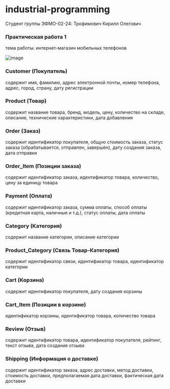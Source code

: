 # industrial-programming

Студент группы ЭФМО-02-24: Трофимович Кирилл Олегович

### Практическая работа 1
тема работы: интернет-магазин мобильных телефонов

![image](https://github.com/user-attachments/assets/24383234-2384-447b-a1c3-f881342b7ee6)


### Customer (Покупатель) 
содержит имя, фамилию, адрес электронной почты, номер телефона, адрес, город, страну, дату регистрации
### Product (Товар)
содержит название товара, бренд, модель, цену, количество на складе, описание, технические характеристики, дата добавления
### Order (Заказ)
содержит идентификатор покупателя, общую стоимость заказа, статус заказа (обрабатывается, отправлен, завершён), дату создания заказа, дата отправки
### Order_Item (Позиции заказа)
содержит идентификатор заказа, идентификатор товара, количество, цену за единицу товара
### Payment (Оплата)
содержит идентификатор заказа, сумма оплаты, способ оплаты (кредитная карта, наличные и т.д.), статус оплаты, дата оплаты
### Category (Категория)
содержит название категории, описание категории
### Product_Category (Связь Товар-Категория)
содержит идентификатор связи, идентификатор товара, идентификатор категории
### Cart (Корзина)
содержит идентификатор покупателя, дату создания корзины
### Cart_Item (Позиции в корзине)
идентификатор корзины, идентификатор товара, количество товара
### Review (Отзыв)
содержит идентификатор товара, идентификатор покупателя, рейтинг, текст отзыва, дата создания отзыва
### Shipping (Информация о доставке)
содержит идентификатор заказа, адрес доставки, метод доставки, стоимость доставки, предполагаемая дата доставки, фактическая дата доставки
